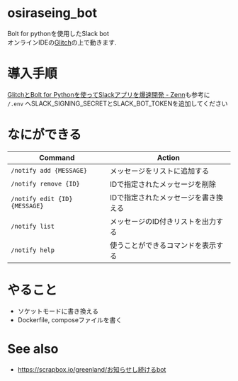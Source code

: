 # osiraseing_bot
Bolt for pythonを使用したSlack bot  
オンラインIDEの[Glitch](https://glitch.com/dashboard)の上で動きます.  

# 導入手順
   [GlitchとBolt for Pythonを使ってSlackアプリを爆速開発 - Zenn](https://zenn.dev/cazziwork/articles/50ac3df78096d3a9a44c)も参考に  
  `/.env` へSLACK_SIGNING_SECRETとSLACK_BOT_TOKENを追加してください

# なにができる
| Command                     | Action                               | 
| --------------------------- | ------------------------------------ | 
| `/notify add {MESSAGE}`       | メッセージをリストに追加する         | 
| `/notify remove {ID}`         | IDで指定されたメッセージを削除       | 
| `/notify edit {ID} {MESSAGE}` | IDで指定されたメッセージを書き換える | 
| `/notify list`               | メッセージのID付きリストを出力する   | 
| `/notify help`               | 使うことができるコマンドを表示する   | 

# やること
- ソケットモードに書き換える
- Dockerfile, composeファイルを書く
  
# See also
- https://scrapbox.io/greenland/お知らせし続けるbot
 
